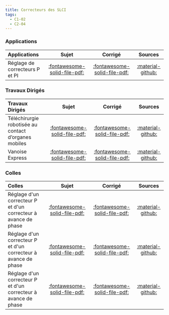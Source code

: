 ```yaml
---
title: Correcteurs des SLCI 
tags:
  - C1-02
  - C2-04
---
```


[comment]: <> (Généré automatiquement par ALL_PDF/make_markdown.py, creation_fichiers_activites)


### Applications 
 
| Applications | Sujet | Corrigé | Sources  | 
| :-------------- | :---: | :-----: | :------: | 
| Réglage de correcteurs P et PI | [:fontawesome-solid-file-pdf:](https://xpessoles-cpge.fr/pdf/Cy_03_01_Activation_01_P_PI_Sujet.pdf) | [:fontawesome-solid-file-pdf:](https://xpessoles-cpge.fr/pdf/Cy_03_01_Activation_01_P_PI_Corrige.pdf) | [:material-github:](https://github.com/xpessoles/PSI_Cy_03_ConceptionCommande/tree/main/Chapitre_01_Correction/Cy_03_01_Activation_01_P_PI) | 

### Travaux Dirigés 
 
| Travaux Dirigés | Sujet | Corrigé | Sources  | 
| :-------------- | :---: | :-----: | :------: | 
| Téléchirurgie robotisée au contact d’organes mobiles | [:fontawesome-solid-file-pdf:](https://xpessoles-cpge.fr/pdf/Cy_03_01_TD_Synthese_01_Hoeken_Sujet.pdf) | [:fontawesome-solid-file-pdf:](https://xpessoles-cpge.fr/pdf/Cy_03_01_TD_Synthese_01_Hoeken_Corrige.pdf) | [:material-github:](https://github.com/xpessoles/PSI_Cy_03_ConceptionCommande/tree/main/Chapitre_01_Correction/Cy_03_01_TD_Synthese_01_Hoeken) | 
| Vanoise Express | [:fontawesome-solid-file-pdf:](https://xpessoles-cpge.fr/pdf/Cy_03_01_TD_Synthese_02_VanoiseExp_Sujet.pdf) | [:fontawesome-solid-file-pdf:](https://xpessoles-cpge.fr/pdf/Cy_03_01_TD_Synthese_02_VanoiseExp_Corrige.pdf) | [:material-github:](https://github.com/xpessoles/PSI_Cy_03_ConceptionCommande/tree/main/Chapitre_01_Correction/Cy_03_01_TD_Synthese_02_VanoiseExp) | 

### Colles 
 
| Colles | Sujet | Corrigé | Sources  | 
| :-------------- | :---: | :-----: | :------: | 
| Réglage d'un correcteur P et d'un correcteur à avance de phase | [:fontawesome-solid-file-pdf:](https://xpessoles-cpge.fr/pdf/Cy_03_01_Colle_02_P_AP_Sujet.pdf) | [:fontawesome-solid-file-pdf:](https://xpessoles-cpge.fr/pdf/Cy_03_01_Colle_02_P_AP_Corrige.pdf) | [:material-github:](https://github.com/xpessoles/PSI_Cy_03_ConceptionCommande/tree/main/Chapitre_01_Correction/Cy_03_01_Colle_02_P_AP) | 
| Réglage d'un correcteur P et d'un correcteur à avance de phase | [:fontawesome-solid-file-pdf:](https://xpessoles-cpge.fr/pdf/Cy_03_01_Colle_03_P_AP_Sujet.pdf) | [:fontawesome-solid-file-pdf:](https://xpessoles-cpge.fr/pdf/Cy_03_01_Colle_03_P_AP_Corrige.pdf) | [:material-github:](https://github.com/xpessoles/PSI_Cy_03_ConceptionCommande/tree/main/Chapitre_01_Correction/Cy_03_01_Colle_03_P_AP) | 
| Réglage d'un correcteur P et d'un correcteur à avance de phase | [:fontawesome-solid-file-pdf:](https://xpessoles-cpge.fr/pdf/Cy_03_01_Colle_04_P_I_Sujet.pdf) | [:fontawesome-solid-file-pdf:](https://xpessoles-cpge.fr/pdf/Cy_03_01_Colle_04_P_I_Corrige.pdf) | [:material-github:](https://github.com/xpessoles/PSI_Cy_03_ConceptionCommande/tree/main/Chapitre_01_Correction/Cy_03_01_Colle_04_P_I) | 


